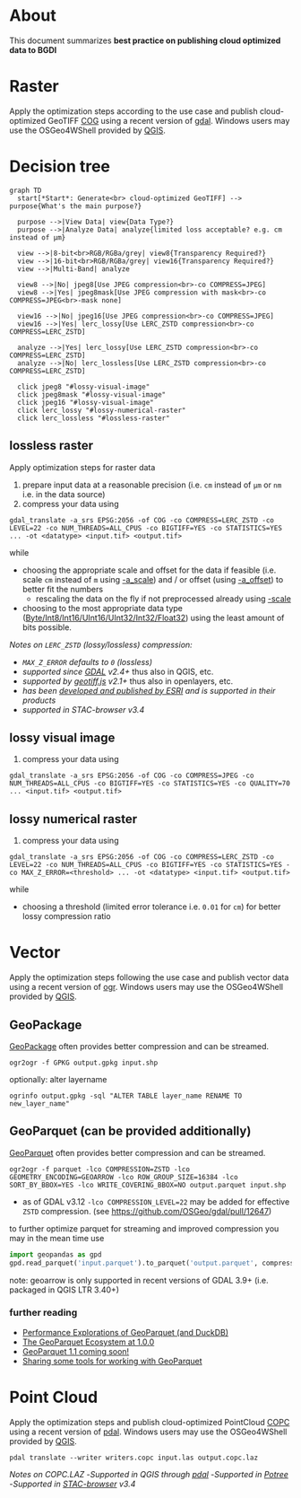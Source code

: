 # About
This document summarizes **best practice on publishing cloud optimized data to BGDI**

# Raster
Apply the optimization steps according to the use case and publish cloud-optimized GeoTIFF [COG](https://cogeo.org) using a recent version of [gdal](https://gdal.org). Windows users may use the OSGeo4WShell provided by [QGIS](https://qgis.org).

# Decision tree
```mermaid
graph TD
  start[*Start*: Generate<br> cloud-optimized GeoTIFF] --> purpose{What's the main purpose?}

  purpose -->|View Data| view{Data Type?}
  purpose -->|Analyze Data| analyze{limited loss acceptable? e.g. cm instead of µm}

  view -->|8-bit<br>RGB/RGBa/grey| view8{Transparency Required?}
  view -->|16-bit<br>RGB/RGBa/grey| view16{Transparency Required?}
  view -->|Multi-Band| analyze

  view8 -->|No| jpeg8[Use JPEG compression<br>-co COMPRESS=JPEG]
  view8 -->|Yes| jpeg8mask[Use JPEG compression with mask<br>-co COMPRESS=JPEG<br>-mask none]

  view16 -->|No| jpeg16[Use JPEG compression<br>-co COMPRESS=JPEG]
  view16 -->|Yes| lerc_lossy[Use LERC_ZSTD compression<br>-co COMPRESS=LERC_ZSTD]

  analyze -->|Yes| lerc_lossy[Use LERC_ZSTD compression<br>-co COMPRESS=LERC_ZSTD]
  analyze -->|No| lerc_lossless[Use LERC_ZSTD compression<br>-co COMPRESS=LERC_ZSTD]

  click jpeg8 "#lossy-visual-image"
  click jpeg8mask "#lossy-visual-image"
  click jpeg16 "#lossy-visual-image"
  click lerc_lossy "#lossy-numerical-raster"
  click lerc_lossless "#lossless-raster"
```


## lossless raster

Apply optimization steps for raster data
1. prepare input data at a reasonable precision (i.e. `cm` instead of `µm` or `nm` i.e. in the data source)
2. compress your data using
```
gdal_translate -a_srs EPSG:2056 -of COG -co COMPRESS=LERC_ZSTD -co LEVEL=22 -co NUM_THREADS=ALL_CPUS -co BIGTIFF=YES -co STATISTICS=YES ... -ot <datatype> <input.tif> <output.tif>
```
while
- choosing the appropriate scale and offset for the data if feasible (i.e. scale `cm` instead of `m` using [-a_scale](https://gdal.org/en/stable/programs/gdal_translate.html#cmdoption-gdal_translate-a_scale)) and / or offset (using [-a_offset](https://gdal.org/en/stable/programs/gdal_translate.html#cmdoption-gdal_translate-a_offset)) to better fit the numbers
  - rescaling the data on the fly if not preprocessed already using [-scale](https://gdal.org/en/stable/programs/gdal_translate.html#cmdoption-gdal_translate-scale)
- choosing to the most appropriate data type ([Byte/Int8/Int16/UInt16/UInt32/Int32/Float32](https://gdal.org/en/stable/programs/gdal_translate.html#cmdoption-gdal_translate-ot)) using the least amount of bits possible.

_Notes on `LERC_ZSTD` (lossy/lossless) compression:_
- _`MAX_Z_ERROR` defaults to `0` (lossless)_
- _supported since [GDAL](https://gdal.org) v2.4+_ thus also in QGIS, etc.
- _supported by [geotiff.js](https://geotiffjs.github.io/) v2.1+_ thus also in openlayers, etc.
- _has been [developed and published by ESRI](https://github.com/esri/lerc/) and is supported in their products_
- _supported in STAC-browser v3.4_

## lossy visual image

1. compress your data using
```
gdal_translate -a_srs EPSG:2056 -of COG -co COMPRESS=JPEG -co NUM_THREADS=ALL_CPUS -co BIGTIFF=YES -co STATISTICS=YES -co QUALITY=70 ... <input.tif> <output.tif>
```

## lossy numerical raster

1. compress your data using
```
gdal_translate -a_srs EPSG:2056 -of COG -co COMPRESS=LERC_ZSTD -co LEVEL=22 -co NUM_THREADS=ALL_CPUS -co BIGTIFF=YES -co STATISTICS=YES -co MAX_Z_ERROR=<threshold> ... -ot <datatype> <input.tif> <output.tif>
```
while
- choosing a threshold (limited error tolerance i.e. `0.01` for `cm`) for better lossy compression ratio


# Vector
Apply the optimization steps following the use case and publish vector data using a recent version of [ogr](https://gdal.org). Windows users may use the OSGeo4WShell provided by [QGIS](https://qgis.org).

## GeoPackage
[GeoPackage](https://www.geopackage.org) often provides better compression and can be streamed.

```
ogr2ogr -f GPKG output.gpkg input.shp
```
optionally: alter layername
```
ogrinfo output.gpkg -sql "ALTER TABLE layer_name RENAME TO new_layer_name"
```


## GeoParquet (can be provided additionally)
[GeoParquet](https://geoparquet.org) often provides better compression and can be streamed.

```
ogr2ogr -f parquet -lco COMPRESSION=ZSTD -lco GEOMETRY_ENCODING=GEOARROW -lco ROW_GROUP_SIZE=16384 -lco SORT_BY_BBOX=YES -lco WRITE_COVERING_BBOX=NO output.parquet input.shp
```
- as of GDAL v3.12 `-lco COMPRESSION_LEVEL=22` may be added for effective `ZSTD` compression. (see https://github.com/OSGeo/gdal/pull/12647)

to further optimize parquet for streaming and improved compression you may in the mean time use
```python
import geopandas as gpd
gpd.read_parquet('input.parquet').to_parquet('output.parquet', compression="zstd", geometry_encoding="geoarrow", schema_version="1.1.0", compression_level=22, row_group_size=16384, sorting_columns="geometry")
```
note: geoarrow is only supported in recent versions of GDAL 3.9+ (i.e. packaged in QGIS LTR 3.40+)

### further reading
- [Performance Explorations of GeoParquet (and DuckDB)](https://medium.com/radiant-earth-insights/performance-explorations-of-geoparquet-and-duckdb-84c0185ed399)
- [The GeoParquet Ecosystem at 1.0.0](https://medium.com/radiant-earth-insights/the-geoparquet-ecosystem-at-1-0-0-96dee8ce9201)
- [GeoParquet 1.1 coming soon!](https://medium.com/radiant-earth-insights/geoparquet-1-1-coming-soon-9b72c900fbf2)
- [Sharing some tools for working with GeoParquet](https://medium.com/radiant-earth-insights/sharing-some-tools-for-working-with-geoparquet-fc5667b27373)

# Point Cloud
Apply the optimization steps and publish cloud-optimized PointCloud [COPC](https://copc.io) using a recent version of [pdal](https://pdal.io). Windows users may use the OSGeo4WShell provided by [QGIS](https://qgis.org).

```
pdal translate --writer writers.copc input.las output.copc.laz
```

_Notes on COPC.LAZ_
-_Supported in QGIS through [pdal](https://pdal.io)_
-_Supported in [Potree](https://potree.org)_
-_Supported in [STAC-browser](https://radiantearth.github.io/stac-browser/) v3.4_
